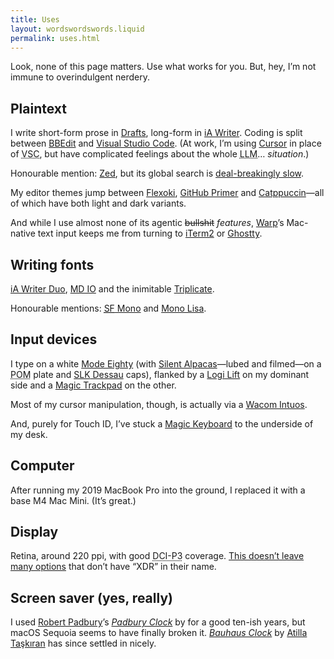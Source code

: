```yaml
---
title: Uses
layout: wordswordswords.liquid
permalink: uses.html
---
```


Look, none of this page matters. Use what works for you. But, hey, I’m not
immune to overindulgent nerdery.

## Plaintext

I write short-form prose in
<a href="https://getdrafts.com" rel="external nofollow" target="_blank">Drafts</a>,
long-form in
<a href="https://ia.net/writer" rel="external nofollow" target="_blank">iA&nbsp;Writer</a>.
Coding is split between
<a href="http://www.barebones.com/products/bbedit/index.html" rel="external nofollow" target="_blank">BBEdit</a>
and
<a href="https://code.visualstudio.com" rel="external nofollow" target="_blank">Visual
Studio Code</a>. (At work, I’m using
<a href="https://www.cursor.com" rel="external nofollow" target="_blank">Cursor</a>
in place of <abbr
title="Visual Studio Code">VSC</abbr>, but have complicated feelings about the
whole <abbr title="Large Language Model">LLM</abbr>… _situation_.)

Honourable mention:
<a href="https://zed.dev" rel="external nofollow" target="_blank">Zed</a>, but
its global search is
<a href="https://github.com/zed-industries/zed/issues/4560" rel="external nofollow" target="_blank">deal-breakingly
slow</a>.

My editor themes jump between
<a href="https://stephango.com/flexoki" rel="external nofollow" target="_blank">Flexoki</a>,
<a href="https://github.com/primer/github-vscode-theme" rel="external nofollow" target="_blank">GitHub
Primer</a> and
<a href="https://catppuccin.com" rel="external nofollow" target="_blank">Catppuccin</a>&mdash;all
of which have both light and dark variants.

And while I use almost none of its agentic ~~bullshit~~ _features_,
<a href="https://www.warp.dev" rel="external nofollow" target="_blank">Warp</a>’s
Mac-native text input keeps me from turning to
<a href="https://iterm2.com" rel="external nofollow" target="_blank">iTerm2</a>
or
<a href="https://ghostty.org" rel="external nofollow" target="_blank">Ghostty</a>.

## Writing fonts

<a href="https://github.com/iaolo/iA-Fonts" rel="external nofollow" target="_blank">iA&nbsp;Writer
Duo</a>,
<a class="caps" href="https://mass-driver.com/typefaces/md-io" rel="external nofollow" target="_blank">MD&nbsp;IO</a>
and the inimitable
<a href="https://mbtype.com/fonts/triplicate/" rel="external nofollow" target="_blank">Triplicate</a>.

Honourable mentions:
<a href="https://developer.apple.com/fonts" rel="external nofollow" target="_blank"><abbr title="San Francisco">SF</abbr>&nbsp;Mono</a>
and
<a href="https://www.monolisa.dev" rel="external nofollow" target="_blank">Mono
Lisa</a>.

## Input devices

I type on a white
<a href="https://modedesigns.com/collections/eighty" rel="external nofollow" target="_blank">Mode
Eighty</a> (with
<a href="https://www.theremingoat.com/blog/silent-alpacas" rel="external nofollow" target="_blank">Silent
Alpacas</a>&mdash;lubed and filmed&mdash;on a
<abbr title="polyoxymethylene">POM</abbr> plate and
<a href="https://web.archive.org/web/20250115203739/https://www.slkdessau.com/" rel="external nofollow" target="_blank"><abbr>SLK</abbr>
Dessau</a> caps), flanked by a
<a href="https://www.logitech.com/shop/p/lift-vertical-ergonomic-mouse-mac" rel="external nofollow" target="_blank">Logi
Lift</a> on my dominant side and a
<a href="https://support.apple.com/121932" rel="external nofollow" target="_blank">Magic
Trackpad</a> on the other.

Most of my cursor manipulation, though, is actually via a
<a href="https://www.wacom.com/products/wacom-intuos-pro-2017" rel="external nofollow" target="_blank">Wacom
Intuos</a>.

And, purely for Touch&nbsp;ID, I’ve stuck a
<a href="https://support.apple.com/121954" rel="external nofollow" target="_blank">Magic
Keyboard</a> to the underside of my desk.

## Computer

After running my 2019 MacBook Pro into the ground, I replaced it with a base
<span class="caps">M4</span> Mac Mini. (It’s great.)

## Display

Retina, around 220&nbsp;ppi, with good
<abbr title="Digital Cinema Initiatives P3">DCI-P3</abbr> coverage.
<a href="https://bjango.com/articles/macexternaldisplays2/" rel="external nofollow" target="_blank">This
doesn’t leave many options</a> that don’t have “<abbr>XDR</abbr>” in their name.

## Screen saver (yes, really)

I used
<a href="https://dribbble.com/padbury" rel="external nofollow" target="_blank">Robert
Padbury</a>’s
<i><a href="https://web.archive.org/web/20140115195226/http://www.padbury.me/clock/" rel="external nofollow" target="_blank">Padbury
Clock</a></i> by for a good ten-ish years, but macOS Sequoia seems to have
finally broken it.
<i><a href="https://bauhausclock.com" rel="external nofollow" target="_blank">Bauhaus
Clock</a></i> by
<a href="https://atillataskiran.com" rel="external nofollow" target="_blank">Atilla
Taşkıran</a> has since settled in nicely.
